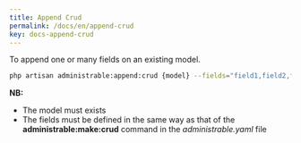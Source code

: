 ```yaml
---
title: Append Crud
permalink: /docs/en/append-crud
key: docs-append-crud
---
```



To append one or many fields on an existing model.

```bash
php artisan administrable:append:crud {model} --fields="field1,field2,field3" # or -f="field1,field2,field3"
```

**NB:**
- The model must exists
- The fields must be defined in the same way as that of the **administrable:make:crud** command in the  *administrable.yaml* file
